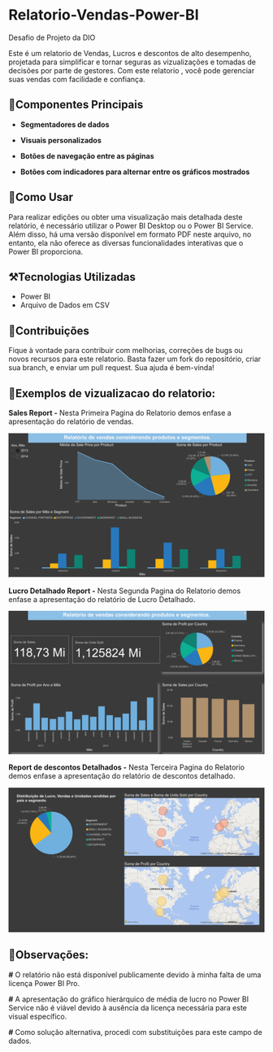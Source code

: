 # Relatorio-Vendas-Power-BI
Desafio de Projeto da DIO  

Este é um relatorio de Vendas, Lucros e descontos de alto desempenho, projetada para simplificar e tornar seguras as vizualizações e tomadas de decisões por parte de gestores. Com este relatorio , você pode gerenciar suas vendas com facilidade e confiança.


## :closed_book:Componentes Principais

- **Segmentadores de dados** 

- **Visuais personalizados**

- **Botões de navegação entre as páginas** 

- **Botões com indicadores para alternar entre os gráficos mostrados**


## :mag_right:Como Usar

Para realizar edições ou obter uma visualização mais detalhada deste relatório, é necessário utilizar o Power BI Desktop ou o Power BI Service. Além disso, há uma versão disponível em formato PDF neste arquivo, no entanto, ela não oferece as diversas funcionalidades interativas que o Power BI proporciona.

## :hammer_and_pick:Tecnologias Utilizadas

- Power BI
- Arquivo de Dados em CSV

## :pushpin:Contribuições

Fique à vontade para contribuir com melhorias, correções de bugs ou novos recursos para este relatorio. Basta fazer um fork do repositório, criar sua branch, e enviar um pull request. Sua ajuda é bem-vinda!

## :pushpin:Exemplos de vizualizacao do relatorio:

**Sales Report -** Nesta  Primeira Pagina do Relatorio demos enfase a apresentação do relatório de vendas.

![Primeira Pagina](https://github.com/Jaime830-collab/Relatorio-Vendas-Power-BI/blob/main/pagina-1-desafio01.png)

**Lucro Detalhado Report -** Nesta Segunda Pagina do Relatorio demos enfase a apresentação do relatório de Lucro Detalhado.

![Segunda Pagina](https://github.com/Jaime830-collab/Relatorio-Vendas-Power-BI/blob/main/pagina-2-desafio01.png)

**Report de descontos Detalhados -** Nesta  Terceira Pagina do Relatorio demos enfase a apresentação do relatório de descontos detalhado.

![Terceira  Pagina](https://github.com/Jaime830-collab/Relatorio-Vendas-Power-BI/blob/main/pagina-3-desafio01.png)

## :pushpin:Observações:

**#** O relatório não está disponível publicamente devido à minha falta de uma licença Power BI Pro.

**#** A apresentação do gráfico hierárquico de média de lucro no Power BI Service não é viável devido à ausência da licença necessária para este visual específico.

**#** Como solução alternativa, procedi com substituições para este campo de dados.
